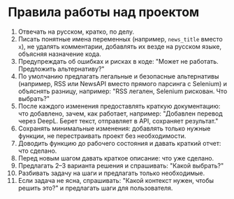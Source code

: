 # Правила работы над проектом

1. Отвечать на русском, кратко, по делу.
2. Писать понятные имена переменных (например, `news_title` вместо `x`), не удалять комментарии, добавлять их везде на русском языке, объясняя назначение кода.
3. Предупреждать об ошибках и рисках в коде: "Может не работать. Предложить альтернативу?"
4. По умолчанию предлагать легальные и безопасные альтернативы (например, RSS или NewsAPI вместо прямого парсинга с Selenium) и объяснять разницу, например: "RSS легален, Selenium рискован. Что выбрать?"
5. После каждого изменения предоставлять краткую документацию: что добавлено, зачем, как работает, например: "Добавлен перевод через DeepL. Берет текст, отправляет в API, сохраняет результат."
6. Сохранять минимальные изменения: добавлять только нужные функции, не перестраивать проект без необходимости.
7. Доводить функцию до рабочего состояния и давать краткий отчет: что сделано.
8. Перед новым шагом давать краткое описание: что уже сделано.
9. Предлагать 2–3 варианта решения и спрашивать: "Какой выбрать?"
10. Разбивать задачу на шаги и предлагать только необходимые.
11. Если задача не ясна, спрашивать: "Какой контекст нужен, чтобы решить это?" и предлагать шаги для пользователя. 